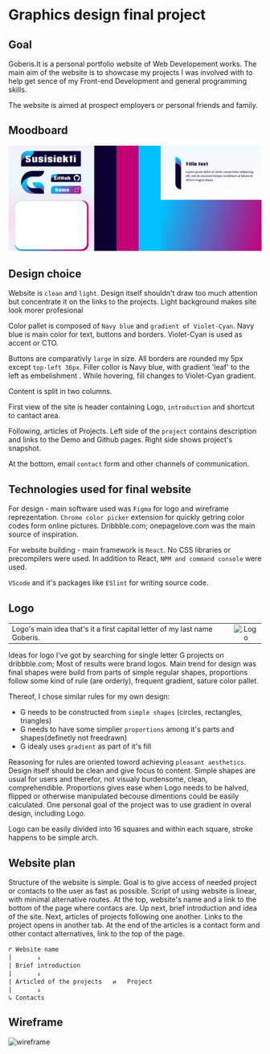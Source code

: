 # Graphics design final project


## Goal

Goberis.lt is a personal portfolio website of Web Developement works. The main aim of the website is to showcase my projects I was involved with to help get sence of my Front-end Development and general programming skills.

The website is aimed at prospect employers or personal friends and family.

## Moodboard

![Moodboard](moodboard.png)

## Design choice

Website is ```clean``` and ```light```. Design itself shouldn't draw too much attention but concentrate it on the links to the projects.
Light background makes site look morer profesional

Color pallet is composed of ```Navy blue``` and ```gradient of Violet-Cyan```. Navy blue is main color for text, buttons and borders. Violet-Cyan is used as accent or CTO. 

Buttons are comparativly ```large``` in size. All borders are rounded my 5px except ```top-left 36px```. Filler collor is Navy blue, with gradient 'leaf' to the left as embelishment . While hovering, fill changes to Violet-Cyan gradient.

Content is split in two columns.

First view of the site is header containing Logo, ```introduction``` and shortcut to cantact area.

Following, articles of Projects. Left side of the ```project``` contains description and links to the Demo and Github pages. Right side shows project's snapshot.

At the bottom, email ```contact``` form and other channels of communication.


## Technologies used for final website

 For design - main software used was ```Figma``` for logo and wireframe reprezentation. ```Chrome color picker``` extension for quickly getring color codes form online pictures. Dribbble.com; onepagelove.com was the main source of inspiration. 

 For website building - main framework is ```React```. No CSS libraries or precompilers were used. In addition to React, ``NPM and command console`` were used.

 ```VScode``` and it's packages like ```ESlint``` for writing source code.
## Logo

|||
|:---|:---:|
| Logo's main idea that's it a first capital letter of my last name Goberis. | ![Logo](Logo%20proportions.PNG) | 

Ideas for logo I've got by searching for single letter G projects on dribbble.com; Most of results were brand logos. Main trend for design was final shapes were build from parts of simple regular shapes, proportions follow some kind of rule (are orderly), frequent gradient, sature color pallet.

Thereof, I chose similar rules for my own design:
- G needs to be constructed from ```simple shapes``` (circles, rectangles, triangles)
- G needs to have some simplier ```proportions``` among it's parts and shapes(definetly not freedrawn)
- G idealy uses ```gradient``` as part of it's fill

Reasoning for rules are oriented toword achieving ```pleasant aesthetics```. Design itself should be clean and give focus to content. Simple shapes are usual for users and therefor, not visualy burdensome, clean, comprehendible. Proportions gives ease when Logo needs to be halved, flipped or otherwise manipulated becouse dimentions could be easily calculated. One personal goal of the project was to use gradient in overal design, including Logo.

Logo can be easily divided into 16 squares and within each square, stroke happens to be simple arch.



## Website plan

Structure of the website is simple. Goal is to give access of needed project or contacts to the user as fast as possible. Script of using website is linear, with minimal alternative routes. At the top, website's name and a link to the bottom of the page where contacs are. Up next, brief introduction and idea of the site. Next, articles of projects following one another. Links to the project opens in another tab. At the end of the articles is a contact form and other contact alternatives, link to the top of the page.  
~~~
↱ Website name
|       ↓
| Brief introduction
|       ↓
| Articled of the projects   ⇄   Project
|       ↓
↳ Contacts
~~~

## Wireframe

![wireframe](wireframe.png)